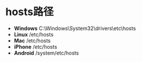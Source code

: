 # hosts路径






























-   **Windows** C:\\Windows\\System32\\drivers\\etc\\hosts
-   **Linux** /etc/hosts
-   **Mac** /etc/hosts
-   **iPhone** /etc/hosts
-   **Android** /system/etc/hosts








